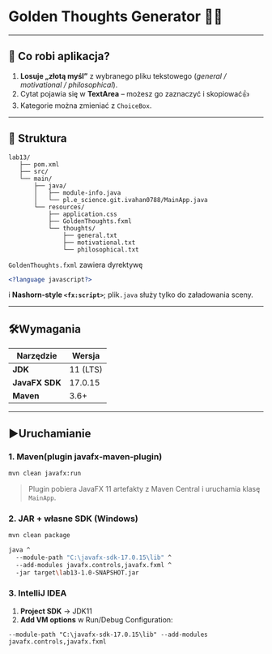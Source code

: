 # Golden Thoughts Generator 📝✨

---

## 🚀 Co robi aplikacja?

1. **Losuje „złotą myśl”** z wybranego pliku tekstowego (*general / motivational / philosophical*).
2. Cytat pojawia się w **TextArea** – możesz go zaznaczyć i skopiować👍
3. Kategorie można zmieniać z `ChoiceBox`.

---

## 📂 Struktura

```
lab13/
   ├── pom.xml
   ├── src/
   └── main/
       ├── java/
       │   ├── module-info.java
       │   └── pl.e_science.git.ivahan0788/MainApp.java
       └── resources/
           ├── application.css
           ├── GoldenThoughts.fxml
           └── thoughts/
               ├── general.txt
               ├── motivational.txt
               └── philosophical.txt

```

`GoldenThoughts.fxml` zawiera dyrektywę
```xml
<?language javascript?>
```  
i **Nashorn‑style `<fx:script>`**; plik`.java` służy tylko do załadowania sceny.

---

## 🛠Wymagania

| Narzędzie     | Wersja |
|---------------|--------|
| **JDK**       | 11 (LTS) |
| **JavaFX SDK**| 17.0.15 |
| **Maven**     | 3.6+    |

---

## ▶️Uruchamianie

### 1. Maven(plugin javafx‑maven‑plugin)

```bash
mvn clean javafx:run
```

> Plugin pobiera JavaFX 11 artefakty z Maven Central i uruchamia klasę `MainApp`.

### 2. JAR + własne SDK (Windows)

```bash
mvn clean package

java ^
  --module-path "C:\javafx-sdk-17.0.15\lib" ^
  --add-modules javafx.controls,javafx.fxml ^
  -jar target\lab13-1.0-SNAPSHOT.jar
```

### 3. IntelliJ IDEA

1. **Project SDK** → JDK11
2. **Add VM options** w Run/Debug Configuration:

```
--module-path "C:\javafx-sdk-17.0.15\lib" --add-modules javafx.controls,javafx.fxml
```
